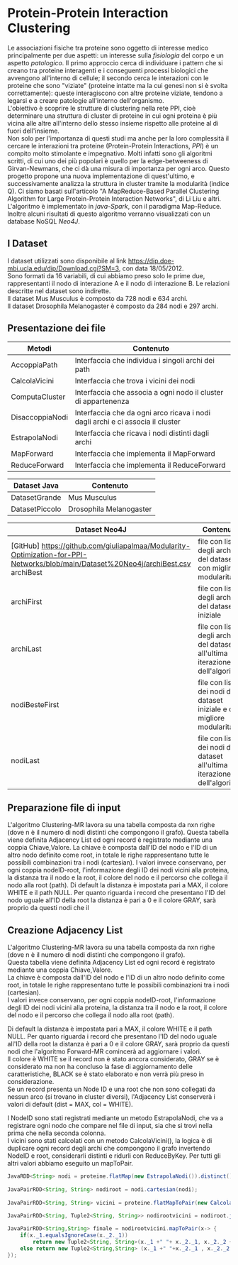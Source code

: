 # Protein-Protein Interaction Clustering



Le associazioni fisiche tra proteine sono oggetto di interesse medico principalmente per due aspetti: un interesse sulla *fisiologia* del corpo e un aspetto *patologico*. Il primo approccio cerca di individuare i pattern che si creano tra proteine interagenti e i conseguenti processi biologici che avvengono all'interno di cellule; il secondo cerca le interazioni con le proteine che sono "viziate" (proteine intatte ma la cui genesi non si è svolta correttamente): queste interagiscono con altre proteine viziate, tendono a legarsi e a creare patologie all'interno dell'organismo.  
L'obiettivo è scoprire le strutture di clustering nella rete PPI, cioè determinare una struttura di cluster di proteine in cui ogni proteina è più vicina alle altre all'interno dello stesso insieme rispetto alle proteine al di fuori dell'insieme.  
Non solo per l'importanza di questi studi ma anche per la loro complessità il cercare le interazioni tra proteine (Protein-Protein Interactions, *PPI*) è un compito molto stimolante e impegnativo.  Molti infatti sono gli algoritmi scritti, di cui uno dei più popolari è quello per la edge-betweeness di Girvan-Newmans, che ci dà una misura di importanza per ogni arco. Questo progetto propone una nuova implementazione di quest'ultimo, e successivamente analizza la struttura in cluster tramite la modularità (indice Q). Ci siamo basati sull'articolo "A MapReduce-Based Parallel Clustering Algorithm for Large Protein-Protein Interaction Networks", di Li Liu e altri. 
L'algoritmo è implementato in *java-Spark*, con il paradigma Map-Reduce. Inoltre alcuni risultati di questo algoritmo verranno visualizzati con un database NoSQL *Neo4J*.

## I Dataset
I dataset utilizzati sono disponibile al link https://dip.doe-mbi.ucla.edu/dip/Download.cgi?SM=3, con data 18/05/2012.  
Sono formati da 16 variabili, di cui abbiamo preso solo le prime due, rappresentanti il nodo di interazione A e il nodo di interazione B. Le relazioni descritte nel dataset sono indirette.  
Il dataset Mus Musculus è composto da 728 nodi e 634 archi.  
Il dataset Drosophila Melanogaster è composto da 284 nodi e 297 archi.


## Presentazione dei file

Metodi | Contenuto
------------ | -------------
AccoppiaPath | Interfaccia che individua i singoli archi dei path
CalcolaVicini | Interfaccia che trova i vicini dei nodi
ComputaCluster | Interfaccia che associa a ogni nodo il cluster di appartenenza
DisaccoppiaNodi | Interfaccia che da ogni arco ricava i nodi dagli archi e ci associa il cluster
EstrapolaNodi | Interfaccia che ricava i nodi distinti dagli archi
MapForward | Interfaccia che implementa il MapForward
ReduceForward | Interfaccia che implementa il ReduceForward

Dataset Java| Contenuto
------------ | -------------
DatasetGrande | Mus Musculus
DatasetPiccolo | Drosophila Melanogaster

Dataset Neo4J| Contenuto
------------ | -------------
[GitHub] https://github.com/giuliapalmaa/Modularity-Optimization-for-PPI-Networks/blob/main/Dataset%20Neo4j/archiBest.csv archiBest | file con lista degli archi del dataset con miglire modularità
archiFirst | file con lista degli archi del dataset iniziale
archiLast | file con lista degli archi del dataset all'ultima iterazione dell'algoritmo
nodiBesteFirst | file con lista dei nodi del dataset iniziale e con migliore modularità
nodiLast | file con lista dei nodi del dataset all'ultima iterazione dell'algoritmo




## Preparazione file di input
L'algoritmo Clustering-MR lavora su una tabella composta da nxn righe (dove n è il numero di nodi distinti che compongono il grafo). Questa tabella viene definita Adjacency List ed ogni record è registrato mediante una coppia Chiave,Valore. La chiave è composta dall'ID del nodo e l'ID di un altro nodo definito come root, in totale le righe rappresentano tutte le possibili combinazioni tra i nodi (cartesian). I valori invece conservano, per ogni coppia nodeID-root, l'informazione degli ID dei nodi vicini alla proteina, la distanza tra il nodo e la root, il colore del nodo e il percorso che collega il nodo alla root (path). Di default la distanza è impostata pari a MAX, il colore WHITE e il path NULL. Per quanto riguarda i record che presentano l'ID del nodo uguale all'ID della root la distanza è pari a 0 e il colore GRAY, sarà proprio da questi nodi che il



## Creazione Adjacency List

L'algoritmo Clustering-MR lavora su una tabella composta da nxn righe (dove n è il numero di nodi distinti che compongono il grafo).  
Questa tabella viene definita Adjacency List ed ogni record è registrato mediante una coppia Chiave,Valore.    
La chiave è composta dall'ID del nodo e l'ID di un altro nodo definito come root, in totale le righe rappresentano tutte le possibili combinazioni tra i nodi (cartesian).  
I valori invece conservano, per ogni coppia nodeID-root, l'informazione degli ID dei nodi vicini alla proteina, la distanza tra il nodo e la root, il colore del nodo e il percorso che collega il nodo alla root (path).  

Di default la distanza è impostata pari a MAX, il colore WHITE e il path NULL. Per quanto riguarda i record che presentano l'ID del nodo uguale all'ID della root la distanza è pari a 0 e il colore GRAY, sarà proprio da questi nodi che l'algoritmo Forward-MR comincerà ad aggiornare i valori.  
Il colore è WHITE se il record non è stato ancora considerato, GRAY se è considerato ma non ha concluso la fase di aggiornamento delle caratteristiche, BLACK se  è  stato elaborato e non verrà più preso in considerazione.  
Se un record presenta un Node ID e una root che non sono collegati da nessun arco (si trovano in cluster diversi), l'Adjacency List conserverà i valori di default (dist = MAX, col = WHITE).  

I NodeID sono stati registrati mediante un metodo EstrapolaNodi, che va a registrare ogni nodo che compare nel file di input, sia che si trovi nella prima che nella seconda colonna.  
I vicini sono stati calcolati con un metodo CalcolaVicini(), la logica è di duplicare ogni record degli archi che compongono il grafo invertendo NodeID e root, considerarli distinti e ridurli con ReduceByKey.
Per tutti gli altri valori abbiamo eseguito un mapToPair.

```java
JavaRDD<String> nodi = proteine.flatMap(new EstrapolaNodi()).distinct();
		
JavaPairRDD<String, String> nodiroot = nodi.cartesian(nodi);
		
JavaPairRDD<String, String> vicini = proteine.flatMapToPair(new CalcolaVicini()).distinct().reduceByKey((x, y) -> (x + "," + y));

JavaPairRDD<String, Tuple2<String, String>> nodirootvicini = nodiroot.join(vicini);
		
JavaPairRDD<String,String> finale = nodirootvicini.mapToPair(x-> {
	if(x._1.equalsIgnoreCase(x._2._1))
		return new Tuple2<String, String>(x._1 +" "+ x._2._1, x._2._2 +" "+ 0 +" "+ "GRAY" +" "+ "null");						
	else return new Tuple2<String,String> (x._1 +" "+x._2._1 , x._2._2 +" "+ Integer.MAX_VALUE +" "+ "WHITE" +" "+ "null");		
});
```



